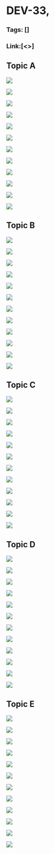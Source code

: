 # DEV-33,
### Tags: []
### Link:[<>]

## Topic A
![](../images/DEV-33/DEV-33-A1.png)

![](../images/DEV-33/DEV-33-A2.png)

![](../images/DEV-33/DEV-33-A3.png)

![](../images/DEV-33/DEV-33-A4.png)

![](../images/DEV-33/DEV-33-A5.png)

![](../images/DEV-33/DEV-33-A6.png)

![](../images/DEV-33/DEV-33-A7.png)

![](../images/DEV-33/DEV-33-A8.png)

![](../images/DEV-33/DEV-33-A9.png)

![](../images/DEV-33/DEV-33-A10.png)

![](../images/DEV-33/DEV-33-A11.png)

![](../images/DEV-33/DEV-33-A12.png)

## Topic B
![](../images/DEV-33/DEV-33-B1.png)

![](../images/DEV-33/DEV-33-B2.png)

![](../images/DEV-33/DEV-33-B3.png)

![](../images/DEV-33/DEV-33-B4.png)

![](../images/DEV-33/DEV-33-B5.png)

![](../images/DEV-33/DEV-33-B6.png)

![](../images/DEV-33/DEV-33-B7.png)

![](../images/DEV-33/DEV-33-B8.png)

![](../images/DEV-33/DEV-33-B9.png)

![](../images/DEV-33/DEV-33-B10.png)

![](../images/DEV-33/DEV-33-B11.png)

![](../images/DEV-33/DEV-33-B12.png)

## Topic C
![](../images/DEV-33/DEV-33-C1.png)

![](../images/DEV-33/DEV-33-C2.png)

![](../images/DEV-33/DEV-33-C3.png)

![](../images/DEV-33/DEV-33-C4.png)

![](../images/DEV-33/DEV-33-C5.png)

![](../images/DEV-33/DEV-33-C6.png)

![](../images/DEV-33/DEV-33-C7.png)

![](../images/DEV-33/DEV-33-C8.png)

![](../images/DEV-33/DEV-33-C9.png)

![](../images/DEV-33/DEV-33-C10.png)

![](../images/DEV-33/DEV-33-C11.png)

![](../images/DEV-33/DEV-33-C12.png)

## Topic D
![](../images/DEV-33/DEV-33-D1.png)

![](../images/DEV-33/DEV-33-D2.png)

![](../images/DEV-33/DEV-33-D3.png)

![](../images/DEV-33/DEV-33-D4.png)

![](../images/DEV-33/DEV-33-D5.png)

![](../images/DEV-33/DEV-33-D6.png)

![](../images/DEV-33/DEV-33-D7.png)

![](../images/DEV-33/DEV-33-D8.png)

![](../images/DEV-33/DEV-33-D9.png)

![](../images/DEV-33/DEV-33-D10.png)

![](../images/DEV-33/DEV-33-D11.png)

![](../images/DEV-33/DEV-33-D12.png)

## Topic E
![](../images/DEV-33/DEV-33-E1.png)

![](../images/DEV-33/DEV-33-E2.png)

![](../images/DEV-33/DEV-33-E3.png)

![](../images/DEV-33/DEV-33-E4.png)

![](../images/DEV-33/DEV-33-E5.png)

![](../images/DEV-33/DEV-33-E6.png)

![](../images/DEV-33/DEV-33-E7.png)

![](../images/DEV-33/DEV-33-E8.png)

![](../images/DEV-33/DEV-33-E9.png)

![](../images/DEV-33/DEV-33-E10.png)

![](../images/DEV-33/DEV-33-E11.png)

![](../images/DEV-33/DEV-33-E12.png)

